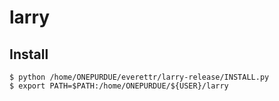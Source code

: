 # larry

## Install
````
$ python /home/ONEPURDUE/everettr/larry-release/INSTALL.py
$ export PATH=$PATH:/home/ONEPURDUE/${USER}/larry
````